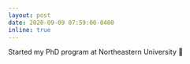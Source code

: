 ```yaml
---
layout: post
date: 2020-09-09 07:59:00-0400
inline: true
---
```


Started my PhD program at Northeastern University :paw_prints: